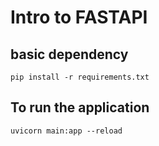 # Intro to FASTAPI

## basic dependency

```
pip install -r requirements.txt
```

## To run the application

```
uvicorn main:app --reload
```